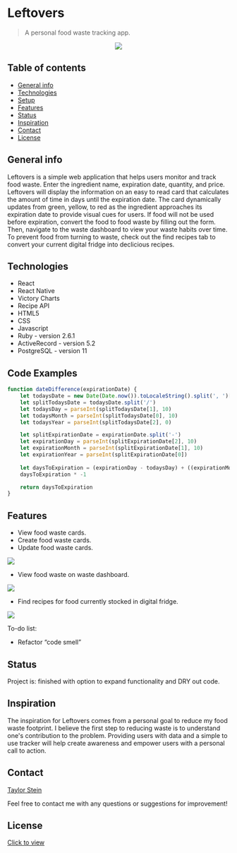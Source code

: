 # Leftovers
> A personal food waste tracking app.

<p align="center">
  <img src="https://media.giphy.com/media/YTKmol2u3GY1gai3Y4/giphy.gif">
</p>

## Table of contents
* [General info](#general-info)
* [Technologies](#technologies)
* [Setup](#setup)
* [Features](#features)
* [Status](#status)
* [Inspiration](#inspiration)
* [Contact](#contact)
* [License](#license)

## General info
Leftovers is a simple web application that helps users monitor and track food waste. Enter the ingredient name,
expiration date, quantity, and price. Leftovers will display the information on an easy to read card that calculates the 
amount of time in days until the expiration date. The card dynamically updates from green, yellow, to red as the ingredient 
approaches its expiration date to provide visual cues for users. If food will not be used before expiration, convert the food to food waste by filling out the form. Then, navigate to the waste dashboard to view your waste habits over time. To prevent food from turning to waste, check out the find recipes tab to convert your current digital fridge into declicious recipes.

## Technologies
* React
* React Native
* Victory Charts
* Recipe API
* HTML5
* CSS
* Javascript
* Ruby - version 2.6.1
* ActiveRecord - version 5.2
* PostgreSQL - version 11

## Code Examples
```javascript
function dateDifference(expirationDate) {
    let todaysDate = new Date(Date.now()).toLocaleString().split(', ')[0]
    let splitTodaysDate = todaysDate.split('/')
    let todaysDay = parseInt(splitTodaysDate[1], 10)
    let todaysMonth = parseInt(splitTodaysDate[0], 10)
    let todaysYear = parseInt(splitTodaysDate[2], 0)

    let splitExpirationDate = expirationDate.split('-')
    let expirationDay = parseInt(splitExpirationDate[2], 10)
    let expirationMonth = parseInt(splitExpirationDate[1], 10)
    let expirationYear = parseInt(splitExpirationDate[0])
    
    let daysToExpiration = (expirationDay - todaysDay) + ((expirationMonth - todaysMonth) * 30) + ((expirationYear - todaysYear))
    daysToExpiration * -1

    return daysToExpiration
}
```

## Features
* View food waste cards.
* Create food waste cards.
* Update food waste cards.
<img src="https://media.giphy.com/media/dv1KzhUtPlTfDtBLAT/giphy.gif">

* View food waste on waste dashboard.
<img src="https://media.giphy.com/media/cJYIMmn2zEAhaGIgJO/giphy.gif">

* Find recipes for food currently stocked in digital fridge.
<img src="https://media.giphy.com/media/hXC58goXI8QBh5v48S/giphy.gif">

To-do list:
* Refactor “code smell”

## Status
Project is: finished with option to expand functionality and DRY out code.

## Inspiration
The inspiration for Leftovers comes from a personal goal to reduce my food waste footprint. I believe the first step to
reducing waste is to understand one's contribution to the problem. Providing users with data and a simple to use tracker
will help create awareness and empower users with a personal call to action.

## Contact
[Taylor Stein](www.linkedin.com/in/taylor-stein)

Feel free to contact me with any questions or suggestions for improvement!

## License
[Click to view](https://github.com/ChefBoyRT/leftovers/blob/master/LICENSE)
